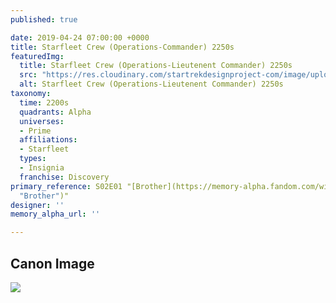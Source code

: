 ```yaml
---
published: true

date: 2019-04-24 07:00:00 +0000
title: Starfleet Crew (Operations-Commander) 2250s
featuredImg:
  title: Starfleet Crew (Operations-Lieutenent Commander) 2250s
  src: "https://res.cloudinary.com/startrekdesignproject-com/image/upload/v1556137706/StarfleetCrew_Operations-Cmdr-2250s.png"
  alt: Starfleet Crew (Operations-Lieutenent Commander) 2250s
taxonomy:
  time: 2200s
  quadrants: Alpha
  universes:
  - Prime
  affiliations:
  - Starfleet
  types:
  - Insignia
  franchise: Discovery
primary_reference: S02E01 "[Brother](https://memory-alpha.fandom.com/wiki/Brother
  "Brother")"
designer: ''
memory_alpha_url: ''

---
```

## Canon Image

![](https://res.cloudinary.com/startrekdesignproject-com/image/upload/v1556137375/DSC2x1-EngineeringCommander.jpg)